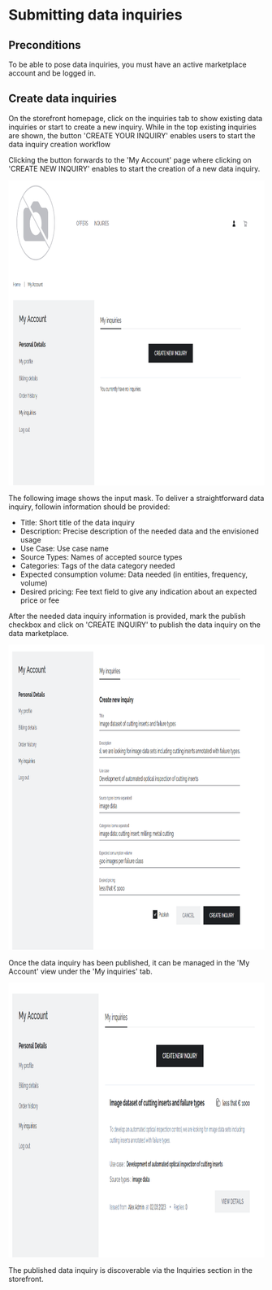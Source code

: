 # Submitting data inquiries

## Preconditions
To be able to pose data inquiries, you must have an active marketplace account and be logged in.

## Create data inquiries
On the storefront homepage, click on the inquiries tab to show existing data inquiries or start to create a new inquiry.
While in the top existing inquiries are shown, the button 'CREATE YOUR INQUIRY' enables users to start the data inquiry creation workflow

Clicking the button forwards to the 'My Account' page where clicking on 'CREATE NEW INQUIRY' enables to start the creation of a new data inquiry.

<img src="../new-inquiry.png"  width="920" height="600">

The following image shows the input mask. To deliver a straightforward data inquiry, followin information should be provided: 
* Title: Short title of the data inquiry
* Description: Precise description of the needed data and the envisioned usage
* Use Case: Use case name
* Source Types: Names of accepted source types
* Categories: Tags of the data category needed
* Expected consumption volume: Data needed (in entities, frequency, volume)
* Desired pricing: Fee text field to give any indication about an expected price or fee

After the needed data inquiry information is provided, mark the publish checkbox and click on 'CREATE INQUIRY' to publish the data inquiry on the data marketplace.

<img src="../inquiry-description.png"  width="920" height="600">

Once the data inquiry has been published, it can be managed in the 'My Account' view under the 'My inquiries' tab.

<img src="../my-inquiries.png"  width="920" height="540">

The published data inquiry is discoverable via the Inquiries section in the storefront.